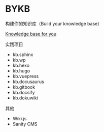 # BYKB

构建你的知识库（Build your knowledge base）

[Knowledge base for you](https://github.com/KB4U)



实践项目

- kb.sphinx
- kb.wp
- kb.hexo
- kb.hugo
- kb.vuepress
- kb.docusaurus
- kb.gitbook
- kb.docsify
- kb.dokuwiki



其他

- Wiki.js
- Sanity CMS

